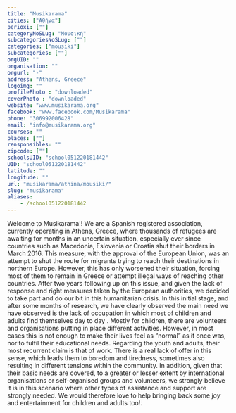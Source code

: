 ```yaml
---
title: "Musikarama"
cities: ["Αθήνα"]
perioxi: [""]
categoryNoSLug: "Μουσική"
subcategoriesNoSLug: [""]
categories: ["mousiki"]
subcategories: [""]
orgUID: ""
organisation: ""
orgurl: "-"
address: "Athens, Greece"
logoimg: ""
profilePhoto : "downloaded"
coverPhoto : "downloaded"
website: "www.musikarama.org"
facebook: "www.facebook.com/Musikarama"
phone: "306992006428"
email: "info@musikarama.org"
courses: ""
places: [""]
rensponsibles: ""
zipcode: [""]
schoolsUID: "school051220181442"
UID: "school051220181442"
latitude: ""
longitude: ""
url: "musikarama/athina/mousiki/"
slug: "musikarama"
aliases:
    - /school051220181442
---
```





Welcome to Musikarama!! We are a Spanish registered association, currently operating in Athens, Greece, where thousands of refugees are awaiting for months in an uncertain situation, especially ever since countries such as Macedonia, Eslovenia or Croatia shut their borders in March 2016. This measure, with the approval of the European Union, was an attempt to shut the route for migrants trying to reach their destinations in northern Europe. However, this has only worsened their situation, forcing most of them to remain in Greece or attempt illegal ways of reaching other countries. After two years following up on this issue, and given the lack of response and right measures taken by the European authorities, we decided to take part and do our bit in this humanitarian crisis. In this initial stage, and after some months of research, we have clearly observed the main need we have observed is the lack of occupation in which most of children and adults find themselves day to day . Mostly for children, there are volunteers and organisations putting in place different activities. However, in most cases this is not enough to make their lives feel as “normal” as it once was, nor to fulfil their educational needs. Regarding the youth and adults, their most recurrent claim is that of work. There is a real lack of offer in this sense, which leads them to boredom and tiredness, sometimes also resulting in different tensions within the community. In addition, given that their basic needs are covered, to a greater or lesser extent by international organisations or self-organised groups and volunteers, we strongly believe it is in this scenario where other types of assistance and support are strongly needed. We would therefore love to help bringing back some joy and entertainment for children and adults too!.